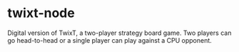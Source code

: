 # twixt-node
Digital version of TwixT, a two-player strategy board game. Two players can go head-to-head or a single player can play against a CPU opponent.
